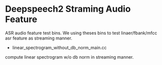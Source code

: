 # Deepspeech2 Straming Audio Feature

ASR audio feature test bins. We using theses bins to test linaer/fbank/mfcc asr feature as streaming manner.

* linear_spectrogram_without_db_norm_main.cc

compute linear spectrogram w/o db norm in streaming manner.
